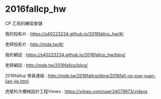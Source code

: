 # 2016fallcp_hw

CP 乙班的練習倉儲

我的投影片 : https://s40223234.github.io/2016fallcp_hw/#/

老師投影片 : http://mde.tw/#/

我的網誌 : https://s40223234.github.io/2016fallcp_hw/blog/

老師網誌 : http://mde.tw/2016fallcp/blog/

2016fallcp 學員連結 : http://mde.tw/2016fallcp/blog/2016fall-cp-xue-yuan-lian-jie.html

虎尾科大機械設計工程Vimeo : https://vimeo.com/user24079973/videos
